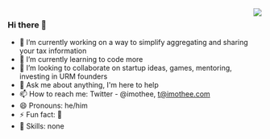 <img align='right' src="https://github-readme-stats.vercel.app/api?username=imothee&show_icons=true&theme=dark">

### Hi there 👋

- 🔭 I’m currently working on a way to simplify aggregating and sharing your tax information
- 🌱 I’m currently learning to code more
- 👯 I’m looking to collaborate on startup ideas, games, mentoring, investing in URM founders
- 💬 Ask me about anything, I'm here to help
- 📫 How to reach me: Twitter - @imothee, t@imothee.com
- 😄 Pronouns: he/him
- ⚡ Fun fact: 🤔 
- 💪 Skills: none
